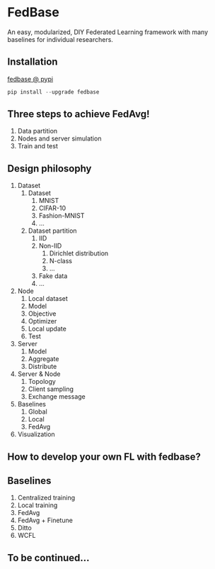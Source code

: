 # FedBase
An easy, modularized, DIY Federated Learning framework with many baselines for individual researchers.

## Installation
[fedbase @ pypi](https://pypi.org/project/fedbase/)
```python
pip install --upgrade fedbase
```

## Three steps to achieve FedAvg!
1. Data partition
2. Nodes and server simulation
3. Train and test

## Design philosophy
1. Dataset
    1. Dataset
        1. MNIST
        2. CIFAR-10
        3. Fashion-MNIST
        4. ...
    2. Dataset partition
        1. IID
        2. Non-IID
            1. Dirichlet distribution
            2. N-class
            3. ...
        3. Fake data
        4. ...
    <!-- 3. Batch_size -->
2. Node
    1. Local dataset
    2. Model
    3. Objective
    4. Optimizer
    5. Local update
    6. Test
3. Server
    1. Model
    2. Aggregate
    3. Distribute
4. Server & Node
    1. Topology
    2. Client sampling
    3. Exchange message
5. Baselines
    1. Global
    2. Local
    3. FedAvg
6. Visualization

## How to develop your own FL with fedbase?

## Baselines
1. Centralized training
2. Local training
3. FedAvg
4. FedAvg + Finetune
5. Ditto
6. WCFL


## To be continued...